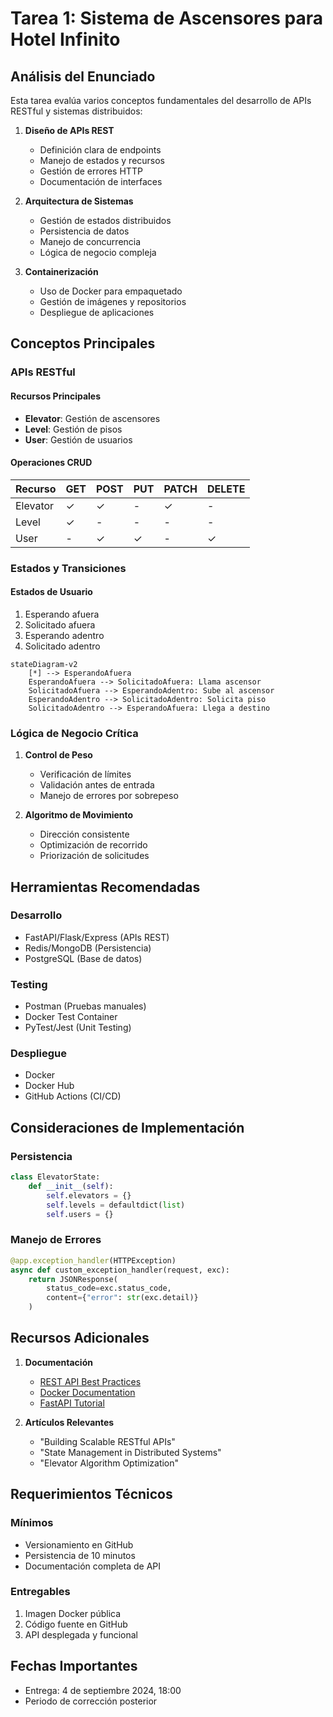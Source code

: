# Tarea 1: Sistema de Ascensores para Hotel Infinito

## Análisis del Enunciado

Esta tarea evalúa varios conceptos fundamentales del desarrollo de APIs RESTful y sistemas distribuidos:

1. **Diseño de APIs REST**

   - Definición clara de endpoints
   - Manejo de estados y recursos
   - Gestión de errores HTTP
   - Documentación de interfaces

2. **Arquitectura de Sistemas**

   - Gestión de estados distribuidos
   - Persistencia de datos
   - Manejo de concurrencia
   - Lógica de negocio compleja

3. **Containerización**
   - Uso de Docker para empaquetado
   - Gestión de imágenes y repositorios
   - Despliegue de aplicaciones

## Conceptos Principales

### APIs RESTful

#### Recursos Principales

- **Elevator**: Gestión de ascensores
- **Level**: Gestión de pisos
- **User**: Gestión de usuarios

#### Operaciones CRUD

| Recurso  | GET | POST | PUT | PATCH | DELETE |
| -------- | --- | ---- | --- | ----- | ------ |
| Elevator | ✓   | ✓    | -   | ✓     | -      |
| Level    | ✓   | -    | -   | -     | -      |
| User     | -   | ✓    | ✓   | -     | ✓      |

### Estados y Transiciones

#### Estados de Usuario

1. Esperando afuera
2. Solicitado afuera
3. Esperando adentro
4. Solicitado adentro

```mermaid
stateDiagram-v2
    [*] --> EsperandoAfuera
    EsperandoAfuera --> SolicitadoAfuera: Llama ascensor
    SolicitadoAfuera --> EsperandoAdentro: Sube al ascensor
    EsperandoAdentro --> SolicitadoAdentro: Solicita piso
    SolicitadoAdentro --> EsperandoAfuera: Llega a destino
```

### Lógica de Negocio Crítica

1. **Control de Peso**

   - Verificación de límites
   - Validación antes de entrada
   - Manejo de errores por sobrepeso

2. **Algoritmo de Movimiento**
   - Dirección consistente
   - Optimización de recorrido
   - Priorización de solicitudes

## Herramientas Recomendadas

### Desarrollo

- FastAPI/Flask/Express (APIs REST)
- Redis/MongoDB (Persistencia)
- PostgreSQL (Base de datos)

### Testing

- Postman (Pruebas manuales)
- Docker Test Container
- PyTest/Jest (Unit Testing)

### Despliegue

- Docker
- Docker Hub
- GitHub Actions (CI/CD)

## Consideraciones de Implementación

### Persistencia

```python
class ElevatorState:
    def __init__(self):
        self.elevators = {}
        self.levels = defaultdict(list)
        self.users = {}
```

### Manejo de Errores

```python
@app.exception_handler(HTTPException)
async def custom_exception_handler(request, exc):
    return JSONResponse(
        status_code=exc.status_code,
        content={"error": str(exc.detail)}
    )
```

## Recursos Adicionales

1. **Documentación**

   - [REST API Best Practices](https://restfulapi.net/)
   - [Docker Documentation](https://docs.docker.com/)
   - [FastAPI Tutorial](https://fastapi.tiangolo.com/)

2. **Artículos Relevantes**
   - "Building Scalable RESTful APIs"
   - "State Management in Distributed Systems"
   - "Elevator Algorithm Optimization"

## Requerimientos Técnicos

### Mínimos

- Versionamiento en GitHub
- Persistencia de 10 minutos
- Documentación completa de API

### Entregables

1. Imagen Docker pública
2. Código fuente en GitHub
3. API desplegada y funcional

## Fechas Importantes

- Entrega: 4 de septiembre 2024, 18:00
- Periodo de corrección posterior
